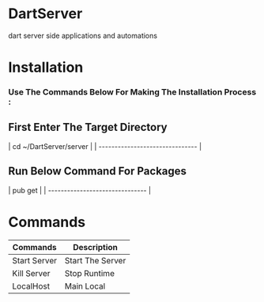 # DartServer
dart server side applications and automations


# Installation
### Use The Commands Below For Making The Installation Process : <br>

## First Enter The Target Directory
| cd ~/DartServer/server               |
| ------------------------------- | <br>

## Run Below Command For Packages
| pub get               |
| ------------------------------- | <br>

# Commands
| Commands | Description |
|----------|-------------|
| Start Server | Start The Server |
| Kill Server | Stop Runtime |
| LocalHost | Main Local |
